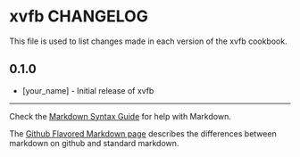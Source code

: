 xvfb CHANGELOG
==============

This file is used to list changes made in each version of the xvfb cookbook.

0.1.0
-----
- [your_name] - Initial release of xvfb

- - -
Check the [Markdown Syntax Guide](http://daringfireball.net/projects/markdown/syntax) for help with Markdown.

The [Github Flavored Markdown page](http://github.github.com/github-flavored-markdown/) describes the differences between markdown on github and standard markdown.
